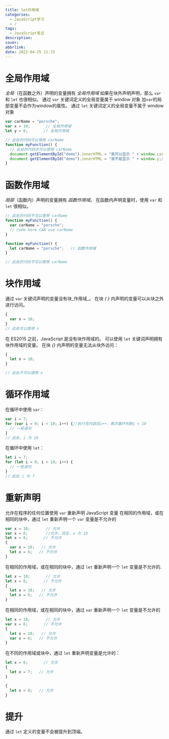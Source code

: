 ```yaml
---
title: let作用域
categories:
  - JavaScript学习
  - /
tags:
  - JavaScript笔记
description: 
cover: 
abbrlink: 
date: 2022-04-25 11:33
---
```

# 全局作用域
_全局_（在函数之外）声明的变量拥有 _全局作用域_
如果在块外声明声明，那么 `var` 和 `let` 也很相似。
通过 `var` 关键词定义的全局变量属于 window 对象
加`var`的局部变量不会作为window的属性。
通过 `let` 关键词定义的全局变量不属于 window 对象
```js
var carName = "porsche";
var x = 10;       // 全局作用域
let y = 6;       // 全局作用域

// 此处的代码可以使用 carName
function myFunction() {
  // 此处的代码也可以使用 carName
  document.getElementById("demo").innerHTML = "我可以显示 " + window.carName;
  document.getElementById("demo").innerHTML = "我不能显示 " + window.y;//undefined
}
```

# 函数作用域
_局部_（函数内）声明的变量拥有 _函数作用域_。
在函数内声明变量时，使用 `var` 和 `let` 很相似。
```js
// 此处的代码不可以使用 carName
function myFunction() {
  var carName = "porsche";
  // code here CAN use carName
}

function myFunction() {
  let carName = "porsche";   // 函数作用域
}

// 此处的代码不可以使用 carName
```


# 块作用域
通过 `var` 关键词声明的变量没有块_作用域_。
在块 _{ }_ 内声明的变量可以从块之外进行访问。
```js
{ 
  var x = 10; 
}
// 此处可以使用 x
```

在 ES2015 之前，JavaScript 是没有块作用域的。
可以使用 `let` 关键词声明拥有块作用域的变量。
在块 _{}_ 内声明的变量无法从块外访问：
```js
{ 
  let x = 10;
}

// 此处不可以使用 x
```

# 循环作用域
在循环中使用 `var`：
```js
var i = 7;
for (var i = 0; i < 10; i++) {//执行完内容后i++，再次循环判断i < 10
  // 一些语句
}
// 此处，i 为 10
```

在循环中使用 `let`：
```js
let i = 7;
for (let i = 0; i < 10; i++) {
  // 一些语句
}
// 此处 i 为 7
```


# 重新声明
允许在程序的任何位置使用 `var` 重新声明 JavaScript 变量
在相同的作用域，或在相同的块中，通过 `let` 重新声明一个 `var` 变量是不允许的
```js
var x = 10;       // 允许
var x = 6;        //允许，现在，x 为 10
let x = 6;       // 不允许
{
  var x = 10;   // 允许
  let x = 6;   // 不允许
}
```
在相同的作用域，或在相同的块中，通过 `let` 重新声明一个 `let` 变量是不允许的.
```js
let x = 10;       // 允许
let x = 6;       // 不允许
{
  let x = 10;   // 允许
  let x = 6;   // 不允许
}
```
在相同的作用域，或在相同的块中，通过 `var` 重新声明一个 `let` 变量是不允许的
```js
let x = 10;       // 允许
var x = 6;       // 不允许
{
  let x = 10;   // 允许
  var x = 6;   // 不允许
}
```
在不同的作用域或块中，通过 `let` 重新声明变量是允许的：
```js
let x = 6;       // 允许
{
  let x = 7;   // 允许
}

{
  let x = 8;   // 允许
}
```

# 提升
通过 `let` 定义的变量不会被提升到顶端。